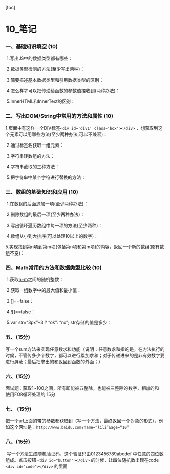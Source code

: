 [toc]

# 10\_笔记

### 一、基础知识填空 (10)

​       1.写出JS中的数据类型都有哪些：

​       2.数据类型检测的方法(至少写出两种)：

​       3.简要描述基本数据类型和引用数据类型的区别：

​       4.怎么样才可以把传递给函数的参数值接收到(两种办法)：

​       5.InnerHTML和InnerText的区别：

### 二、写出DOM/String中常用的方法和属性 (10)

​       1.页面中有这样一个DIV标签`<div id='div1' class='box'></div>` ，想获取到这个元素可以用哪些方法(至少两种办法,可以不兼容)：

​       2.通过标签名获取一组元素：

​       3.字符串转数组的方法：

​       4.字符串截取的三种方法：

​       5.把字符串中某个字符进行替换的方法：

### 三、数组的基础知识和应用 (10)

​       1.在数组的后面追加一项(至少两种办法)：

​       2.删除数组的最后一项(至少两种办法)：

​       3.写出循环遍历数组中每一项的方法(至少两种)：

​       4.数组从小到大排序(可以处理10以上的数字)：

​       5.实现找到第n项到第m项(包括第n项和第m项)的内容，返回一个新的数组(原有数组不变)：

### 四、Math常用的方法和数据类型比较 (10)

​       1.获取[n~m](包含n和m)之间的随机整数：

​       2.获取一组数字中的最大值和最小值：

​       3.[]==false：

​       4.![]==false：

​       5.var str=“3px”+3 ? “ok”: “no”;  str存储的值是多少：

### 五、(15分)

​       写一个sum方法来实现任意数求和功能（说明：任意数求和指的是，在方法执行的时候，不管传多少个数字，都可以进行累加求和；对于传递进来的是非有效数字要进行屏蔽；最后把求出的和返回到函数的外面；）

### 六、(15分)

​       面试题：获取1~100之间，所有即能被五整除，也能被三整除的数字，相加的和
​       使用FOR循环处理的  15分

### 七、 (15分)

​       把一个url上面的带的参数都获取到（写一个方法，最终返回一个对象的形式），例如这个网址是：`http://www.baidu.com?name=“lili”&age=“10”`

### 八、(15分)

​       写一个方法生成随机验证码，这个验证码由0123456789abcdef 中任意的四位数组成。点击按钮 `<div id="button"></div>` 的时候，让四位随机数出现在code  `<div id="code"></div>` 的里面

